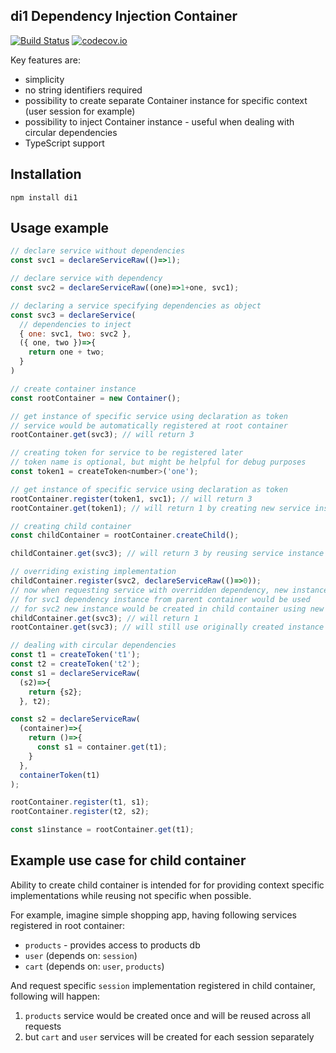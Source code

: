 ## di1 Dependency Injection Container 

[![Build Status](https://travis-ci.org/zxbodya/di1.svg)](https://travis-ci.org/zxbodya/di1)
[![codecov.io](https://codecov.io/github/zxbodya/di1/coverage.svg?branch=master)](https://codecov.io/github/zxbodya/di1?branch=master)

Key features are:

* simplicity
* no string identifiers required
* possibility to create separate Container instance for specific context (user session for example)
* possibility to inject Container instance - useful when dealing with circular dependencies
* TypeScript support 

## Installation 

`npm install di1`

## Usage example

```js
// declare service without dependencies
const svc1 = declareServiceRaw(()=>1);

// declare service with dependency
const svc2 = declareServiceRaw((one)=>1+one, svc1);

// declaring a service specifying dependencies as object 
const svc3 = declareService(
  // dependencies to inject
  { one: svc1, two: svc2 },
  ({ one, two })=>{
    return one + two;
  }
)

// create container instance
const rootContainer = new Container();

// get instance of specific service using declaration as token
// service would be automatically registered at root container
rootContainer.get(svc3); // will return 3

// creating token for service to be registered later
// token name is optional, but might be helpful for debug purposes
const token1 = createToken<number>('one');

// get instance of specific service using declaration as token
rootContainer.register(token1, svc1); // will return 3
rootContainer.get(token1); // will return 1 by creating new service instance using declaration svc1

// creating child container
const childContainer = rootContainer.createChild();

childContainer.get(svc3); // will return 3 by reusing service instance from parent container

// overriding existing implementation
childContainer.register(svc2, declareServiceRaw(()=>0));
// now when requesting service with overridden dependency, new instance would be created
// for svc1 dependency instance from parent container would be used
// for svc2 new instance would be created in child container using new declaration
childContainer.get(svc3); // will return 1 
rootContainer.get(svc3); // will still use originally created instance (will return 3)

// dealing with circular dependencies
const t1 = createToken('t1');
const t2 = createToken('t2');
const s1 = declareServiceRaw(
  (s2)=>{ 
    return {s2};
  }, t2);

const s2 = declareServiceRaw(
  (container)=>{
    return ()=>{
      const s1 = container.get(t1);
    }
  }, 
  containerToken(t1)
);

rootContainer.register(t1, s1);
rootContainer.register(t2, s2);

const s1instance = rootContainer.get(t1);

```

## Example use case for child container

Ability to create child container is intended for for providing context specific implementations
while reusing not specific when possible.

For example, imagine simple shopping app, having following services registered in root container: 

- `products` - provides access to products db 
- `user` (depends on: `session`)
- `cart` (depends on: `user`, `products`)

And request specific `session` implementation registered in child container, following will happen:

1. `products` service would be created once and will be reused across all requests
2. but `cart` and `user` services will be created for each session separately
